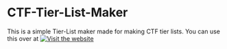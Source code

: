 # CTF-Tier-List-Maker
This is a simple Tier-List maker made for making CTF tier lists. You can use this over at [![Visit the website](https://img.shields.io/badge/CTF%20Tier%20List%20Maker-Click%20Here-blue)](Chickaboo.github.io)

